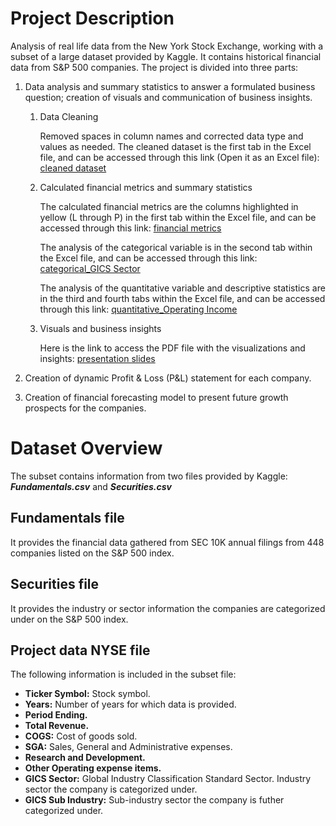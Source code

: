 # Project Description
Analysis of real life data from the New York Stock Exchange, working with a subset of a large dataset provided by Kaggle. It contains historical financial data from S&P 500 companies.
The project is divided into three parts:
1. Data analysis and summary statistics to answer a formulated business question; creation of visuals and communication of business insights.
   1. Data Cleaning
   
      Removed spaces in column names and corrected data type and values as needed. The cleaned dataset is the first tab in the Excel file, and can be accessed through this link (Open it as an Excel file): [cleaned dataset](https://drive.google.com/file/d/1F_-g2a51PqEmBBwbbpT_MPa_M7SX25Rq/view?usp=sharing)
   
   2. Calculated financial metrics and summary statistics
   
      The calculated financial metrics are the columns highlighted in yellow (L through P) in the first tab within the Excel file, and can be accessed through this link: [financial metrics](https://drive.google.com/file/d/1F_-g2a51PqEmBBwbbpT_MPa_M7SX25Rq/view?usp=sharing)
      
      The analysis of the categorical variable is in the second tab within the Excel file, and can be accessed through this link: [categorical_GICS Sector](https://drive.google.com/file/d/1F_-g2a51PqEmBBwbbpT_MPa_M7SX25Rq/view?usp=sharing)
      
      The analysis of the quantitative variable and descriptive statistics are in the third and fourth tabs within the Excel file, and can be accessed through this link: [quantitative_Operating Income](https://drive.google.com/file/d/1F_-g2a51PqEmBBwbbpT_MPa_M7SX25Rq/view?usp=sharing)
      
   3. Visuals and business insights
   
      Here is the link to access the PDF file with the visualizations and insights: [presentation slides](https://drive.google.com/file/d/1L93uj1PZ-JvDPGP0dJSCD-7kvIqIrZ9X/view?usp=sharing)
   
2. Creation of dynamic Profit & Loss (P&L) statement for each company.
3. Creation of financial forecasting model to present future growth prospects for the companies.

# Dataset Overview
The subset contains information from two files provided by Kaggle: _**Fundamentals.csv**_ and _**Securities.csv**_

## Fundamentals file
It provides the financial data gathered from SEC 10K annual filings from 448 companies listed on the S&P 500 index.

## Securities file
It provides the industry or sector information the companies are categorized under on the S&P 500 index.

## Project data NYSE file
The following information is included in the subset file:

* **Ticker Symbol:** Stock symbol.
* **Years:** Number of years for which data is provided.
* **Period Ending.**
* **Total Revenue.** 
* **COGS:** Cost of goods sold.
* **SGA:** Sales, General and Administrative expenses.
* **Research and Development.** 
* **Other Operating expense items.** 
* **GICS Sector:** Global Industry Classification Standard Sector. Industry sector the company is categorized under.
* **GICS Sub Industry:** Sub-industry sector the company is futher categorized under.

